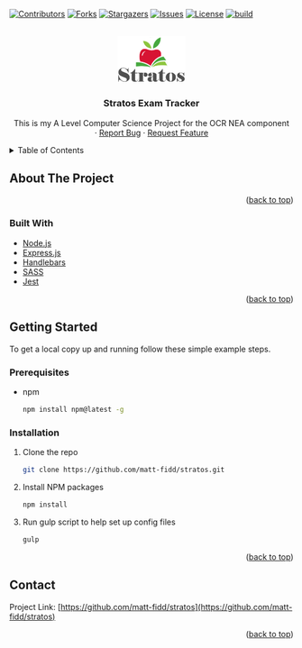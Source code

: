 <div id="top"></div>


<!-- PROJECT SHIELDS -->
[![Contributors][contributors-shield]][contributors-url]
[![Forks][forks-shield]][forks-url]
[![Stargazers][stars-shield]][stars-url]
[![Issues][issues-shield]][issues-url]
[![License][license-shield]][license-url]
[![build][build-shield]][build-url]



<!-- PROJECT LOGO -->
<br />
<div align="center">
  <a href="https://github.com/matt-fidd/stratos">
    <img src="public/assets/logo-stacked.svg" alt="Logo" width="120">
  </a>

<h3 align="center">Stratos Exam Tracker</h3>

  <p align="center">
    This is my A Level Computer Science Project for the OCR NEA component
    <br />
    &#183;
    <a href="https://github.com/matt-fidd/stratos/issues">Report Bug</a>
    &#183;
    <a href="https://github.com/matt-fidd/stratos/issues">Request Feature</a>
  </p>
</div>



<!-- TABLE OF CONTENTS -->
<details>
  <summary>Table of Contents</summary>
  <ol>
    <li>
      <a href="#about-the-project">About The Project</a>
      <ul>
        <li><a href="#built-with">Built With</a></li>
      </ul>
    </li>
    <li>
      <a href="#getting-started">Getting Started</a>
      <ul>
        <li><a href="#prerequisites">Prerequisites</a></li>
        <li><a href="#installation">Installation</a></li>
      </ul>
    </li>
    <li><a href="#usage">Usage</a></li>
    <li><a href="#contact">Contact</a></li>
  </ol>
</details>


<!-- ABOUT THE PROJECT -->
## About The Project

<!--[![Product Name Screen Shot][product-screenshot]](https://example.com)-->

<p align="right">(<a href="#top">back to top</a>)</p>



### Built With

* [Node.js](https://nodejs.org/)
* [Express.js](https://expressjs.com/)
* [Handlebars](https://handlebarsjs.com/)
* [SASS](https://sass-lang.com/)
* [Jest](https://jestjs.io/)

<p align="right">(<a href="#top">back to top</a>)</p>



<!-- GETTING STARTED -->
## Getting Started

To get a local copy up and running follow these simple example steps.

### Prerequisites

* npm
  ```sh
  npm install npm@latest -g
  ```

### Installation

1. Clone the repo
   ```sh
   git clone https://github.com/matt-fidd/stratos.git
   ```
2. Install NPM packages
   ```sh
   npm install
   ```
3. Run gulp script to help set up config files
   ```sh
   gulp
   ```

<p align="right">(<a href="#top">back to top</a>)</p>


<!-- CONTACT -->
## Contact

Project Link: [https://github.com/matt-fidd/stratos](https://github.com/matt-fidd/stratos)

<p align="right">(<a href="#top">back to top</a>)</p>


<!-- MARKDOWN LINKS & IMAGES -->
<!-- https://www.markdownguide.org/basic-syntax/#reference-style-links -->
[contributors-shield]: https://img.shields.io/github/contributors/matt-fidd/stratos.svg?style=for-the-badge
[contributors-url]: https://github.com/matt-fidd/stratos/graphs/contributors
[forks-shield]: https://img.shields.io/github/forks/matt-fidd/stratos.svg?style=for-the-badge
[forks-url]: https://github.com/matt-fidd/stratos/network/members
[stars-shield]: https://img.shields.io/github/stars/matt-fidd/stratos.svg?style=for-the-badge
[stars-url]: https://github.com/matt-fidd/stratos/stargazers
[issues-shield]: https://img.shields.io/github/issues/matt-fidd/stratos.svg?style=for-the-badge
[issues-url]: https://github.com/matt-fidd/stratos/issues
[license-shield]: https://img.shields.io/github/license/matt-fidd/stratos.svg?style=for-the-badge
[license-url]: https://github.com/matt-fidd/stratos/blob/master/LICENSE.txt
[build-shield]: https://img.shields.io/github/workflow/status/matt-fidd/stratos/Node.js%20CI?style=for-the-badge
[build-url]: https://github.com/matt-fidd/stratos/actions/workflows/node.js.yml
